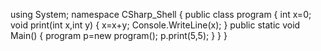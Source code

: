 using System;
namespace CSharp_Shell
{
	public class program
	{
		int x=0;
		void print(int x,int y)
		{
			x=x+y;
			Console.WriteLine(x);
		}
		public static void Main()
		{
			program p=new program();
			p.print(5,5);
		}
		}
	}
